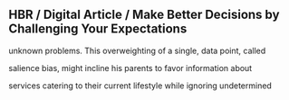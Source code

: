 ## HBR / Digital Article / Make Better Decisions by Challenging Your Expectations

unknown problems. This overweighting of a single, data point, called

salience bias, might incline his parents to favor information about

services catering to their current lifestyle while ignoring undetermined